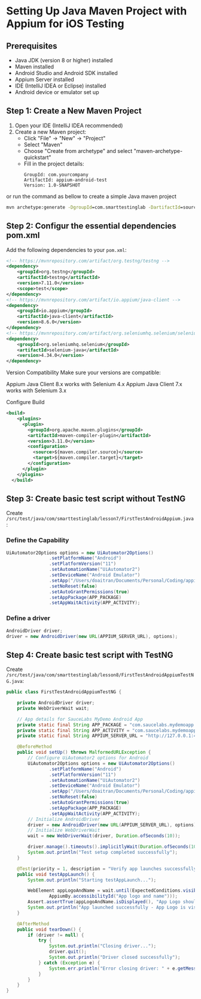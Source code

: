 # Setting Up Java Maven Project with Appium for iOS Testing

## Prerequisites
- Java JDK (version 8 or higher) installed
- Maven installed
- Android Studio and Android SDK installed
- Appium Server installed
- IDE (IntelliJ IDEA or Eclipse) installed
- Android device or emulator set up

## Step 1: Create a New Maven Project
1. Open your IDE (IntelliJ IDEA recommended)
2. Create a new Maven project:
   - Click "File" → "New" → "Project"
   - Select "Maven"
   - Choose "Create from archetype" and select "maven-archetype-quickstart"
   - Fill in the project details:
     ```
     GroupId: com.yourcompany
     ArtifactId: appium-android-test
     Version: 1.0-SNAPSHOT
     ```
or run the command as bellow to create a simple Java maven project
```cmd
mvn archetype:generate -DgroupId=com.smarttestinglab -DartifactId=source-java-appium-free-source -DarchetypeArtifactId=maven-archetype-quickstart -DinteractiveMode=false
```
## Step 2: Configur the essential dependencies pom.xml
Add the following dependencies to your `pom.xml`:

```xml
<!-- https://mvnrepository.com/artifact/org.testng/testng -->
<dependency>
    <groupId>org.testng</groupId>
    <artifactId>testng</artifactId>
    <version>7.11.0</version>
    <scope>test</scope>
</dependency>
<!-- https://mvnrepository.com/artifact/io.appium/java-client -->
<dependency>
    <groupId>io.appium</groupId>
    <artifactId>java-client</artifactId>
    <version>8.6.0</version>
</dependency>
<!-- https://mvnrepository.com/artifact/org.seleniumhq.selenium/selenium-java -->
<dependency>
    <groupId>org.seleniumhq.selenium</groupId>
    <artifactId>selenium-java</artifactId>
    <version>4.34.0</version>
</dependency>
```

Version Compatibility
Make sure your versions are compatible:

Appium Java Client 8.x works with Selenium 4.x
Appium Java Client 7.x works with Selenium 3.x

Configure Build
```xml
<build>
    <plugins>
      <plugin>
        <groupId>org.apache.maven.plugins</groupId>
        <artifactId>maven-compiler-plugin</artifactId>
        <version>3.11.0</version>
        <configuration>
          <source>${maven.compiler.source}</source>
          <target>${maven.compiler.target}</target>
        </configuration>
      </plugin>
    </plugins>
  </build>
```

## Step 3: Create basic test script without TestNG
Create `/src/test/java/com/smarttestinglab/lesson7/FirstTestAndroidAppium.java`:

### Define the Capability
```java
UiAutomator2Options options = new UiAutomator2Options()
                .setPlatformName("Android")
                .setPlatformVersion("11")
                .setAutomationName("UiAutomator2")
                .setDeviceName("Android Emulator")
                .setApp("/Users/doaitran/Documents/Personal/Coding/appium-everything/java-appium-free-course/source-java-appium-free-source/apps/mda-2.2.0-25.apk")
                .setNoReset(false)
                .setAutoGrantPermissions(true)
                .setAppPackage(APP_PACKAGE)
                .setAppWaitActivity(APP_ACTIVITY);
```

### Define a driver

```java
AndroidDriver driver;
driver = new AndroidDriver(new URL(APPIUM_SERVER_URL), options);

```

## Step 4: Create basic test script with TestNG
Create `/src/test/java/com/smarttestinglab/lesson8/FirstTestAndroidAppiumTestNG.java`:

```java
public class FirstTestAndroidAppiumTestNG {

    private AndroidDriver driver;
    private WebDriverWait wait;

    // App details for SauceLabs MyDemo Android App
    private static final String APP_PACKAGE = "com.saucelabs.mydemoapp.android";
    private static final String APP_ACTIVITY = "com.saucelabs.mydemoapp.android.view.activities.MainActivity";
    private static final String APPIUM_SERVER_URL = "http://127.0.0.1:4723";

    @BeforeMethod
    public void setUp() throws MalformedURLException {
        // Configure UiAutomator2 options for Android
        UiAutomator2Options options = new UiAutomator2Options()
                .setPlatformName("Android")
                .setPlatformVersion("11")
                .setAutomationName("UiAutomator2")
                .setDeviceName("Android Emulator")
                .setApp("/Users/doaitran/Documents/Personal/Coding/appium-everything/java-appium-free-course/source-java-appium-free-source/apps/mda-2.2.0-25.apk")
                .setNoReset(false)
                .setAutoGrantPermissions(true)
                .setAppPackage(APP_PACKAGE)
                .setAppWaitActivity(APP_ACTIVITY);
        // Initialize AndroidDriver
        driver = new AndroidDriver(new URL(APPIUM_SERVER_URL), options);
        // Initialize WebDriverWait
        wait = new WebDriverWait(driver, Duration.ofSeconds(10));

        driver.manage().timeouts().implicitlyWait(Duration.ofSeconds(10));
        System.out.println("Test setup completed successfully");
    }

    @Test(priority = 1, description = "Verify app launches successfully")
    public void testAppLaunch() {
        System.out.println("Starting testAppLaunch...");

        WebElement appLogoAndName = wait.until(ExpectedConditions.visibilityOfElementLocated(
                AppiumBy.accessibilityId("App logo and name")));
        Assert.assertTrue(appLogoAndName.isDisplayed(), "App Logo should be visible");
        System.out.println("App launched successfully - App Logo is visible");
    }

    @AfterMethod
    public void tearDown() {
        if (driver != null) {
            try {
                System.out.println("Closing driver...");
                driver.quit();
                System.out.println("Driver closed successfully");
            } catch (Exception e) {
                System.err.println("Error closing driver: " + e.getMessage());
            }
        }
    }
}
```
